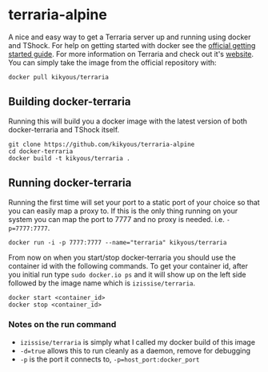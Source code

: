# terraria-alpine

A nice and easy way to get a Terraria server up and running using docker and TShock. For
help on getting started with docker see the [official getting started guide][0].
For more information on Terraria and check out it's [website][1].
You can simply take the image from the official repository with:

    docker pull kikyous/terraria

## Building docker-terraria

Running this will build you a docker image with the latest version of both
docker-terraria and TShock itself.

    git clone https://github.com/kikyous/terraria-alpine
    cd docker-terraria
    docker build -t kikyous/terraria .


## Running docker-terraria

Running the first time will set your port to a static port of your choice so
that you can easily map a proxy to. If this is the only thing running on your
system you can map the port to 7777 and no proxy is needed. i.e.
`-p=7777:7777`.

    docker run -i -p 7777:7777 --name="terraria" kikyous/terraria

From now on when you start/stop docker-terraria you should use the container id
with the following commands. To get your container id, after you initial run
type `sudo docker.io ps` and it will show up on the left side followed by the
image name which is `izissise/terraria`.

    docker start <container_id>
    docker stop <container_id>

### Notes on the run command

 + `izissise/terraria` is simply what I called my docker build of this image
 + `-d=true` allows this to run cleanly as a daemon, remove for debugging
 + `-p` is the port it connects to, `-p=host_port:docker_port`

[0]: http://www.docker.io/gettingstarted/
[1]: http://www.terraria.org/
